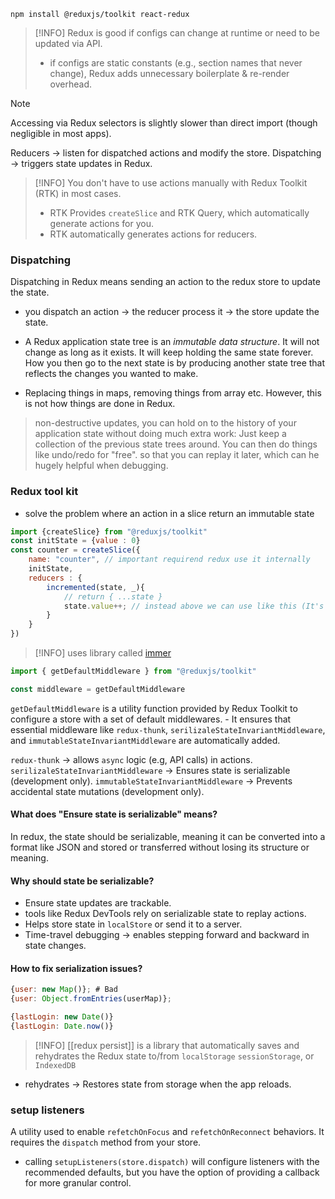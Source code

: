 ```shell
npm install @reduxjs/toolkit react-redux
```

> [!INFO]
> Redux is good if configs can change at runtime or need to be updated via API.
> - if configs are static constants (e.g., section names that never change), Redux adds unnecessary boilerplate & re-render overhead. 

> [!NOTE]
> Accessing via Redux selectors is slightly slower than direct import (though negligible in most apps).

Reducers -> listen for dispatched actions and modify the store.
Dispatching -> triggers state updates in Redux.

> [!INFO] You don't have to use actions manually with Redux Toolkit (RTK) in most cases.
> - RTK Provides `createSlice` and RTK Query, which automatically generate actions for you.
> - RTK automatically generates actions for reducers.
### Dispatching
Dispatching in Redux means sending an action to the redux store to update the state.
- you dispatch an action -> the reducer process it -> the store update the state.

- A Redux application state tree is an *immutable data structure*.  It will not change as long as it exists. It will keep holding the same state forever. How you then go to the next state is by producing another state tree that reflects the changes you wanted to make.
- Replacing things in maps, removing things from array etc. However, this is not how things are done in Redux.

> non-destructive updates, you can hold on to the history of your application state without doing much extra work: Just keep a collection of the previous state trees around. You can then do things like undo/redo for "free". so that you can replay it later, which can he hugely helpful when debugging.
### Redux tool kit
- solve the problem where an action in a slice return an immutable state
```javascript
import {createSlice} from "@reduxjs/toolkit"
const initState = {value : 0}
const counter = createSlice({
	name: "counter", // important requirend redux use it internally
	initState,
	reducers : {
		incremented(state, _){
			// return { ...state }
			state.value++; // instead above we can use like this (It's Reduxjs)
		}
	}
})
```

>[!INFO] uses library called [immer](https://www.npmjs.com/package/immer)

```js
import { getDefaultMiddleware } from "@reduxjs/toolkit"

const middleware = getDefaultMiddleware 
```

`getDefaultMiddleware` is a utility function provided by Redux Toolkit to configure a store with a set of default middlewares.
	- It ensures that essential middleware like `redux-thunk`, `serilizaleStateInvariantMiddleware`, and `immutableStateInvariantMiddleware` are automatically added.

`redux-thunk` -> allows `async` logic (e.g, API calls) in actions. 
`serilizaleStateInvariantMiddleware` -> Ensures state is serializable (development only).
`immutableStateInvariantMiddleware` -> Prevents accidental state mutations (development only).

#### What does "Ensure state is serializable" means?
In redux, the state should be serializable, meaning it can be converted into a format like JSON and stored or transferred without losing its structure or meaning.

#### Why should state be serializable?
- Ensure state updates are trackable.
- tools like Redux DevTools rely on serializable state to replay actions.
- Helps store state in `localStore` or send it to a server.
- Time-travel debugging -> enables stepping forward and backward in state changes.

#### How to fix serialization issues?
```js
{user: new Map()}; # Bad
{user: Object.fromEntries(userMap)};

{lastLogin: new Date()}
{lastLogin: Date.now()}
```


> [!INFO] [[redux persist]] is a library that automatically saves and rehydrates the Redux state to/from `localStorage` `sessionStorage`, or `IndexedDB`
- rehydrates -> Restores state from storage when the app reloads.

### setup listeners
A utility used to enable `refetchOnFocus` and `refetchOnReconnect` behaviors. It requires the `dispatch` method from your store.
- calling `setupListeners(store.dispatch)` will configure listeners with the recommended defaults, but you have the option of providing a callback for more granular control.
